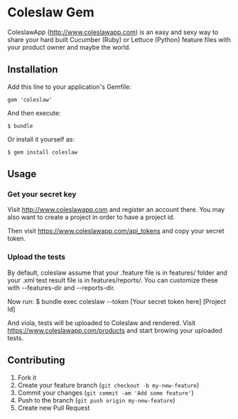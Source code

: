 # Coleslaw Gem

ColeslawApp (http://www.coleslawapp.com) is an easy and sexy way to
share your hard built Cucumber (Ruby) or Lettuce (Python) feature files
with your product owner and maybe the world.

## Installation

Add this line to your application's Gemfile:

    gem 'coleslaw'

And then execute:

    $ bundle

Or install it yourself as:

    $ gem install coleslaw

## Usage

### Get your secret key
  Visit http://www.coleslawapp.com and register an account there. You
may also want to create a project in order to have a project id.

Then visit https://www.coleslawapp.com/api_tokens and copy your secret
token.
### Upload the tests
By default, coleslaw assume that your .feature file is in features/
folder and your .xml test result file is in features/reports/. You can
customize these with --features-dir and --reports-dir.

Now run:
  $ bundle exec coleslaw --token [Your secret token here] [Project Id]

And viola, tests will be uploaded to Coleslaw and rendered. Visit
https://www.coleslawapp.com/products and start browing your uploaded
tests.

## Contributing

1. Fork it
2. Create your feature branch (`git checkout -b my-new-feature`)
3. Commit your changes (`git commit -am 'Add some feature'`)
4. Push to the branch (`git push origin my-new-feature`)
5. Create new Pull Request
